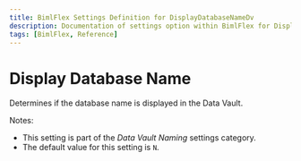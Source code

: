 ```yaml
---
title: BimlFlex Settings Definition for DisplayDatabaseNameDv
description: Documentation of settings option within BimlFlex for DisplayDatabaseNameDv
tags: [BimlFlex, Reference]
---
```


# Display Database Name

Determines if the database name is displayed in the Data Vault.

Notes:

* This setting is part of the *Data Vault Naming* settings category.
* The default value for this setting is `N`.
